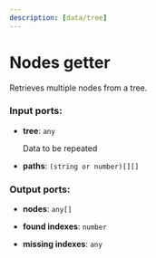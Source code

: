 ```yaml
---
description: [data/tree]
---
```


# Nodes getter

Retrieves multiple nodes from a tree.

### Input ports:

* __tree__: ` any `

    Data to be repeated


* __paths__: ` (string or number)[][] `

### Output ports:

* __nodes__: ` any[] `


* __found indexes__: ` number `


* __missing indexes__: ` any `

